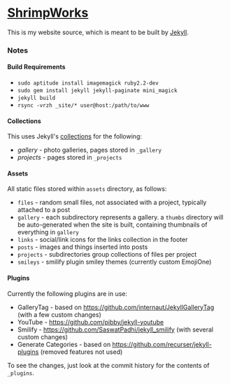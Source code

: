# [ShrimpWorks](http://shrimpworks.za.net/)

This is my website source, which is meant to be built by [Jekyll](http://jekyllrb.com/).

### Notes

#### Build Requirements

- `sudo aptitude install imagemagick ruby2.2-dev`
- `sudo gem install jekyll jekyll-paginate mini_magick`
- `jekyll build`
- `rsync -vrzh _site/* user@host:/path/to/www`

#### Collections

This uses Jekyll's [collections](https://jekyllrb.com/docs/collections/) for the following:

- *gallery* - photo galleries, pages stored in `_gallery`
- *projects* - pages stored in `_projects`

#### Assets

All static files stored within `assets` directory, as follows:

- `files` - random small files, not associated with a project, typically attached to a post
- `gallery` - each subdirectory represents a gallery. a `thumbs` directory will be auto-generated when the site is built, containing thumbnails of everything in `gallery`
- `links` - social/link icons for the links collection in the footer
- `posts` - images and things inserted into posts
- `projects` - subdirectories group collections of files per project
- `smileys` - smilify plugin smiley themes (currently custom EmojiOne)

#### Plugins

Currently the following plugins are in use:

- GalleryTag - based on https://github.com/internaut/JekyllGalleryTag (with a few custom changes)
- YouTube - https://github.com/pibby/jekyll-youtube
- Smilify - https://github.com/SaswatPadhi/jekyll_smilify (with several custom changes)
- Generate Categories - based on https://github.com/recurser/jekyll-plugins (removed features not used)

To see the changes, just look at the commit history for the contents of `_plugins`.
